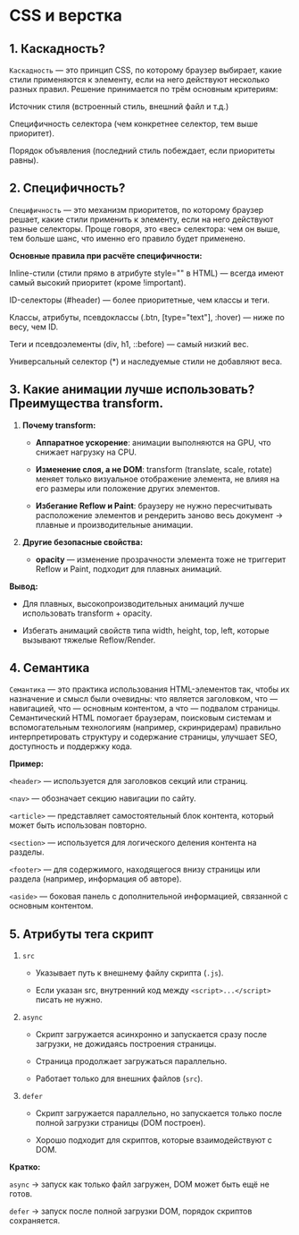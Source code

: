 # CSS и верстка

## 1. Каскадность?

`Каскадность` — это принцип CSS, по которому браузер выбирает, какие стили применяются к элементу, если на него
действуют несколько разных правил. Решение принимается по трём основным критериям:

Источник стиля (встроенный стиль, внешний файл и т.д.)

Специфичность селектора (чем конкретнее селектор, тем выше приоритет).

Порядок объявления (последний стиль побеждает, если приоритеты равны).

## 2. Специфичность?

`Специфичность` — это механизм приоритетов, по которому браузер решает, какие стили применить к элементу, если на него
действуют разные селекторы.
Проще говоря, это «вес» селектора: чем он выше, тем больше шанс, что именно его правило будет применено.

**Основные правила при расчёте специфичности:**

Inline-стили (стили прямо в атрибуте style="" в HTML) — всегда имеют самый высокий приоритет (кроме !important).

ID-селекторы (#header) — более приоритетные, чем классы и теги.

Классы, атрибуты, псевдоклассы (.btn, [type="text"], :hover) — ниже по весу, чем ID.

Теги и псевдоэлементы (div, h1, ::before) — самый низкий вес.

Универсальный селектор (*) и наследуемые стили не добавляют веса.

## 3. **Какие анимации лучше использовать? Преимущества transform.**

1. **Почему transform:**

   - **Аппаратное ускорение**: анимации выполняются на GPU, что снижает нагрузку на CPU.

   - **Изменение слоя, а не DOM**: transform (translate, scale, rotate) меняет только визуальное отображение элемента, не влияя на его размеры или положение других элементов.

   - **Избегание Reflow и Paint**: браузеру не нужно пересчитывать расположение элементов и рендерить заново весь документ → плавные и производительные анимации.

2. **Другие безопасные свойства:**

   - **opacity** — изменение прозрачности элемента тоже не триггерит Reflow и Paint, подходит для плавных анимаций.

**Вывод:**

- Для плавных, высокопроизводительных анимаций лучше использовать transform + opacity.

- Избегать анимаций свойств типа width, height, top, left, которые вызывают тяжелые Reflow/Render.

## 4. Семантика

`Семантика` — это практика использования HTML-элементов так, чтобы их назначение и смысл были очевидны: что является
заголовком, что — навигацией, что — основным контентом, а что — подвалом страницы. Семантический HTML помогает
браузерам, поисковым системам и вспомогательным технологиям (например, скринридерам) правильно интерпретировать
структуру и содержание страницы, улучшает SEO, доступность и поддержку кода.

**Пример:**

`<header>` — используется для заголовков секций или страниц.

`<nav>` — обозначает секцию навигации по сайту.

`<article>` — представляет самостоятельный блок контента, который может быть использован повторно.

`<section>` — используется для логического деления контента на разделы.

`<footer>` — для содержимого, находящегося внизу страницы или раздела (например, информация об авторе).

`<aside>` — боковая панель с дополнительной информацией, связанной с основным контентом.

## 5. Атрибуты тега скрипт

1. `src`

   - Указывает путь к внешнему файлу скрипта (`.js`).

   - Если указан src, внутренний код между `<script>...</script>` писать не нужно.

2. `async`

   - Скрипт загружается асинхронно и запускается сразу после загрузки, не дожидаясь построения страницы.

   - Страница продолжает загружаться параллельно.

   - Работает только для внешних файлов (`src`).

3. `defer`

   - Скрипт загружается параллельно, но запускается только после полной загрузки страницы (DOM построен).

   - Хорошо подходит для скриптов, которые взаимодействуют с DOM.

**Кратко:**

`async` → запуск как только файл загружен, DOM может быть ещё не готов.

`defer` → запуск после полной загрузки DOM, порядок скриптов сохраняется.